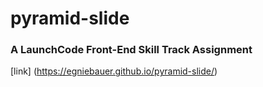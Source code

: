 # pyramid-slide
### A LaunchCode Front-End Skill Track Assignment

[link] (https://egniebauer.github.io/pyramid-slide/)
